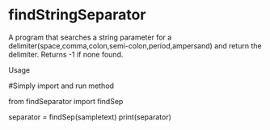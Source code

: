 # findStringSeparator
A program that searches a string parameter for a delimiter(space,comma,colon,semi-colon,period,ampersand) and return the delimiter. Returns -1 if none found.

Usage

#Simply import and run method

from findSeparator import findSep

separator = findSep(sampletext)
print(separator)
